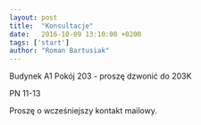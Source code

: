 ```yaml
---
layout: post
title:  "Konsultacje"
date:   2016-10-09 13:10:00 +0200
tags: ['start']
author: "Roman Bartusiak"
---
```


Budynek A1 Pokój 203 - proszę dzwonić do 203K

PN 11-13

Proszę o wcześniejszy kontakt mailowy.